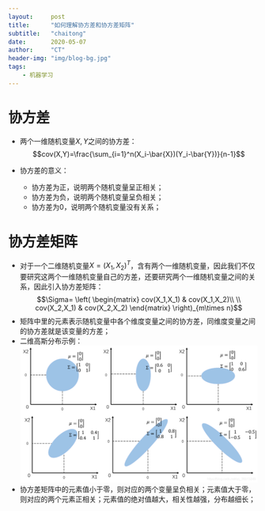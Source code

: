 ```yaml
---
layout:     post
title:      "如何理解协方差和协方差矩阵"
subtitle:   "chaitong"
date:       2020-05-07
author:     "CT"
header-img: "img/blog-bg.jpg"
tags:
    - 机器学习
---
```

# 协方差
- 两个一维随机变量$X,Y$之间的协方差：
$$cov(X,Y)=\frac{\sum_{i=1}^n(X_i-\bar{X})(Y_i-\bar{Y})}{n-1}$$

- 协方差的意义：
	- 协方差为正，说明两个随机变量呈正相关；
	- 协方差为负，说明两个随机变量呈负相关；
	- 协方差为0，说明两个随机变量没有关系；
# 协方差矩阵
- 对于一个二维随机变量$X=(X_1,X_2)^T$，含有两个一维随机变量，因此我们不仅要研究这两个一维随机变量自己的方差，还要研究两个一维随机变量之间的关系，因此引入协方差矩阵：
$$\Sigma=
\left(
\begin{matrix}
cov(X_1,X_1)  & cov(X_1,X_2)\\
\\
cov(X_2,X_1) & cov(X_2,X_2)
\end{matrix}
\right)_{m\times n}$$
- 矩阵中里的元素表示随机变量中各个维度变量之间的协方差，同维度变量之间的协方差就是该变量的方差；
- 二维高斯分布示例：
![img](/img/covmatrix_1.png)
- 协方差矩阵中的元素值小于零，则对应的两个变量呈负相关；元素值大于零，则对应的两个元素正相关；元素值的绝对值越大，相关性越强，分布越细长；